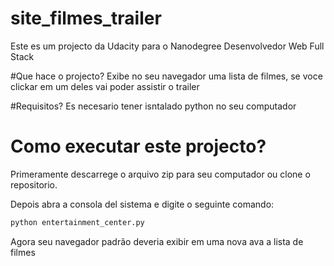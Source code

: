 # site_filmes_trailer
Este es um projecto da Udacity para o Nanodegree Desenvolvedor Web Full Stack

#Que hace o projecto?
Exibe no seu navegador uma lista de filmes, se voce clickar em um deles vai poder assistir o trailer

#Requisitos?
Es necesario tener isntalado python no seu computador

# Como executar este projecto?
Primeramente descarrege o arquivo zip para seu computador ou clone o repositorio.

Depois abra a consola del sistema e digite o seguinte comando:
```html
python entertainment_center.py
```
Agora seu navegador padrão deveria exibir em uma nova ava a lista de filmes
